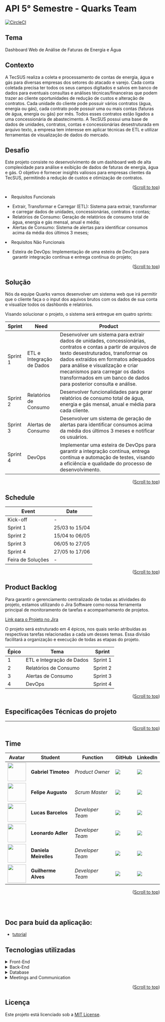 # API 5° Semestre - Quarks Team

[![CircleCI](https://dl.circleci.com/status-badge/img/circleci/EmCNkCZy1VGLzK5TiMkEx1/FZLvoJ31gcvtfmTeorkhCM/tree/main.svg?style=svg)](https://dl.circleci.com/status-badge/redirect/circleci/EmCNkCZy1VGLzK5TiMkEx1/FZLvoJ31gcvtfmTeorkhCM/tree/main)

## Tema

Dashboard Web de Análise de Faturas de Energia e Água

## Contexto

A TecSUS realiza a coleta e processamento de contas de energia, água e gás para diversas empresas dos setores do atacado e varejo. Cada conta coletada precisa ter todos os seus campos digitados e salvos em banco de dados para eventuais consultas e análises técnicas/financeiras que podem trazer ao cliente oportunidades de redução de custos e alteração de contratos. Cada unidade do cliente pode possuir vários contratos (água, energia ou gás), cada contrato pode possuir uma ou mais contas (faturas de água, energia ou gás) por mês. Todos esses contratos estão ligados a uma concessionária de abastecimento. A TecSUS possui uma base de dados de unidades, contratos, contas e concessionárias desestruturada em arquivo texto, a empresa tem interesse em aplicar técnicas de ETL e utilizar ferramentas de visualização de dados do mercado.

## Desafio

Este projeto consiste no desenvolvimento de um dashboard web de alta complexidade para análise e exibição de dados de faturas de energia, água e gás. O objetivo é fornecer insights valiosos para empresas clientes da TecSUS, permitindo a redução de custos e otimização de contratos.

<p align="right">(<a href="#top">Scroll to top</a>)</p>

<li>Requisitos Funcionais</li>
<ul>
      <li>Extrair, Transformar e Carregar (ETL): Sistema para extrair, transformar e carregar dados de unidades, concessionárias, contratos e contas;</li>
      <li>Relatórios de Consumo: Geração de relatórios de consumo total de água, energia e gás mensal, anual e média;</li>
      <li>Alertas de Consumo: Sistema de alertas para identificar consumos acima da média dos últimos 3 meses;</li>
</ul>

<li>Requisitos Não Funcionais</li>
<ul>
      <li>Esteira de DevOps: Implementação de uma esteira de DevOps para garantir integração contínua e entrega contínua do projeto;</li>
</ul>

<p align="right">(<a href="#top">Scroll to top</a>)</p>

## Solução

Nós da equipe Quarks vamos desenvolver um sistema web que irá permitir que o cliente faça o o input dos aquivos brutos com os dados de sua conta e visualize todos os dashbords e relatórios.

Visando solucionar o projeto, o sistema será entregue em quatro sprints:

| Sprint   | Need                      | Product                                                                                                                                                                                                                                                                                                                                    |
| -------- | ------------------------- | ------------------------------------------------------------------------------------------------------------------------------------------------------------------------------------------------------------------------------------------------------------------------------------------------------------------------------------------ |
| Sprint 1 | ETL e Integração de Dados | Desenvolver um sistema para extrair dados de unidades, concessionárias, contratos e contas a partir de arquivos de texto desestruturados, transformar os dados extraídos em formatos adequados para análise e visualização e criar mecanismos para carregar os dados transformados em um banco de dados para posterior consulta e análise. |
| Sprint 2 | Relatórios de Consumo     | Desenvolver funcionalidades para gerar relatórios de consumo total de água, energia e gás mensal, anual e média para cada cliente.                                                                                                                                                                                                         |
| Sprint 3 | Alertas de Consumo        | Desenvolver um sistema de geração de alertas para identificar consumos acima da média dos últimos 3 meses e notificar os usuários.                                                                                                                                                                                                         |
| Sprint 4 | DevOps                    | Implementar uma esteira de DevOps para garantir a integração contínua, entrega contínua e automação de testes, visando a eficiência e qualidade do processo de desenvolvimento.                                                                                                                                                            |

<p align="right">(<a href="#top">Scroll to top</a>)</p>

## Schedule

| Event             | Date           |
| ----------------- | -------------- |
| Kick-off          | -              |
| Sprint 1          | 25/03 to 15/04 |
| Sprint 2          | 15/04 to 06/05 |
| Sprint 3          | 06/05 to 27/05 |
| Sprint 4          | 27/05 to 17/06 |
| Feira de Soluções | -              |

<p align="right">(<a href="#top">Scroll to top</a>)</p>

## Product Backlog

Para garantir o gerenciamento centralizado de todas as atividades do projeto, estamos utilizando o Jira Software como nossa ferramenta principal de monitoramento de tarefas e acompanhamento de projetos.

[Link para o Projeto no Jira](https://gabriel-timoteo-dos-santos.atlassian.net/jira/software/projects/API5/boards/3)

O projeto será estruturado em 4 épicos, nos quais serão atribuídas as respectivas tarefas relacionadas a cada um desses temas. Essa divisão facilitará a organização e execução de todas as etapas do projeto.

| Épico | Tema                      | Sprint   |
| ----- | ------------------------- | -------- |
| 1     | ETL e Integração de Dados | Sprint 1 |
| 2     | Relatórios de Consumo     | Sprint 2 |
| 3     | Alertas de Consumo        | Sprint 3 |
| 4     | DevOps                    | Sprint 4 |

<p align="right">(<a href="#top">Scroll to top</a>)</p>

## Especificações Técnicas do projeto

---

<p align="right">(<a href="#top">Scroll to top</a>)</p>

## Time

| Avatar                                                        | Student               | Function         | GitHub                                                                 | LinkedIn                                                                          |
| ------------------------------------------------------------- | --------------------- | ---------------- | ---------------------------------------------------------------------- | --------------------------------------------------------------------------------- |
| <img src = "./Documentacao/Team/imgMichael.jpg" width="60" >  | **Gabriel Timoteo**   | _Product Owner_  | [![](https://bit.ly/3f9Xo0P)](https://github.com/Michaelfss/gatimoteo) | [![](https://bit.ly/2P1ZogM)](https://www.linkedin.com/in/gabriel-timoteo-santos) |
| <img src = "./Documentacao/Team/imgTiago.jpg" width="60" >    | **Felipe Augusto**    | _Scrum Master_   | [![](https://bit.ly/3f9Xo0P)](https://github.com/FelipeASousa)         | [![](https://bit.ly/2P1ZogM)]()                                                   |
| <img src = "./Documentacao/Team/imgAldrik.jpg" width="60" >   | **Lucas Barcelos**    | _Developer Team_ | [![](https://bit.ly/3f9Xo0P)](https://github.com/lucassbarcelos)       | [![](https://bit.ly/2P1ZogM)]()                                                   |
| <img src = "./Documentacao/Team/imgAna.jpg" width="60" >      | **Leonardo Adler**    | _Developer Team_ | [![](https://bit.ly/3f9Xo0P)](https://github.com/LeoAdlerr)            | [![](https://bit.ly/2P1ZogM)]()                                                   |
| <img src = "./Documentacao/Team/imgEmanuele.jpg" width="60" > | **Daniela Meirelles** | _Developer Team_ | [![](https://bit.ly/3f9Xo0P)](https://github.com/DanielaMeirelles)     | [![](https://bit.ly/2P1ZogM)]()                                                   |
| <img src = "./Documentacao/Team/imgLuiz.jpg" width="60" >     | **Guilherme Alves**   | _Developer Team_ | [![](https://bit.ly/3f9Xo0P)](https://github.com/)                     | [![](https://bit.ly/2P1ZogM)]()                                                   |

<p align="right">(<a href="#top">Scroll to top</a>)</p>

<br><br>

## Doc para buid da aplicação:

- [tutorial](https://github.com/quarks-team/projeto-integrador-tecsus-backend/blob/origin/main/docs/API5-81-buildBackendAppTutorial/docs/TUTORIALBUILD.md)


## Tecnologias utilizadas

<details>
<summary>Front-End</summary>

- [vue](https://vuejs.org/)
- [HTML](https://www.w3schools.com/css/)
- [CSS](https://www.w3schools.com/css/)

</details>

<details>
<summary>Back-End</summary>

- [Java](https://www.java.com/pt-BR/?msclkid=7faa842eb8f811ecab39772d4c1ae90b)

- [Spring boot](https://spring.io/projects/spring-boot)

</details>

<details>
<summary>Database</summary>

- [Oracle Autonomous Database](https://www.oracle.com/autonomous-database/)
</details>

<details>
<summary>Meetings and Communication</summary>

- [Discord](https://discord.com/?msclkid=b4f5af84b8f811ecbd81c127a0ae68a7)

- [Whatsapp](https://www.whatsapp.com/)

- [Slack](https://slack.com/intl/pt-br/?msclkid=c00e628eb8f811ecaef374bb86d7f056)
</details>

<p align="right">(<a href="#top">Scroll to top</a>)</p>

## Licença

Este projeto está licenciado sob a [MIT License](LICENSE).
